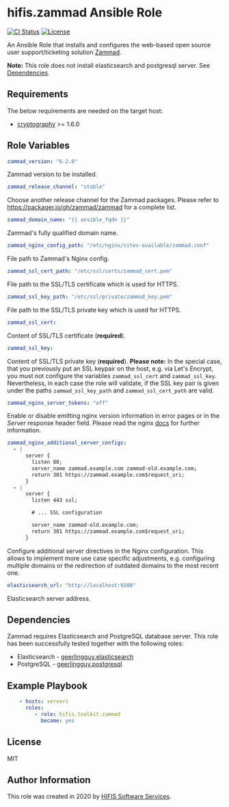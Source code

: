 <!--
SPDX-FileCopyrightText: Helmholtz Centre for Environmental Research (UFZ)
SPDX-FileCopyrightText: Helmholtz-Zentrum Dresden-Rossendorf (HZDR)

SPDX-License-Identifier: MIT
-->

# hifis.zammad Ansible Role

[![CI Status](https://github.com/hifis-net/ansible-collection-toolkit/actions/workflows/zammad.yml/badge.svg)](https://github.com/hifis-net/ansible-collection-toolkit/actions/workflows/zammad.yml)
[![License](https://img.shields.io/badge/License-MIT-blue.svg)](https://github.com/hifis-net/ansible-collection-toolkit/blob/main/LICENSES/MIT.txt)

An Ansible Role that installs and configures the web-based open source user
support/ticketing solution [Zammad](https://zammad.org/).

**Note:** This role does not install elasticsearch  and postgresql server.
See [Dependencies](#dependencies).

## Requirements

The below requirements are needed on the target host:

- [cryptography](https://pypi.org/project/cryptography/) >= 1.6.0

## Role Variables

```yaml
zammad_version: "6.2.0"
```

Zammad version to be installed.

```yaml
zammad_release_channel: "stable"
```

Choose another release channel for the Zammad packages.
Please refer to <https://packager.io/gh/zammad/zammad> for a complete list.

```yaml
zammad_domain_name: "{{ ansible_fqdn }}"
```

Zammad's fully qualified domain name.

```yaml
zammad_nginx_config_path: "/etc/nginx/sites-available/zammad.conf"
```

File path to Zammad's Nginx config.

```yaml
zammad_ssl_cert_path: "/etc/ssl/certs/zammad_cert.pem"
```

File path to the SSL/TLS certificate which is used for HTTPS.

```yaml
zammad_ssl_key_path: "/etc/ssl/private/zammad_key.pem"
```

File path to the SSL/TLS private key  which is used for HTTPS.

```yaml
zammad_ssl_cert:
```

Content of SSL/TLS certificate (**required**).

```yaml
zammad_ssl_key:
```

Content of SSL/TLS private key (**required**).
**Please note:** In the special case, that you previously put an SSL keypair
on the host, e.g. via Let's Encrypt, you must not configure the variables
`zammad_ssl_cert` and `zammad_ssl_key`.
Nevertheless, in each case the role will
validate, if the SSL key pair is given under the paths `zammad_ssl_key_path` and
`zammad_ssl_cert_path` are valid.

```yaml
zammad_nginx_server_tokens: "off"
```

Enable or disable emitting nginx version information in error pages or in the
_Server_ response header field. Please read the nginx
[docs](http://nginx.org/en/docs/http/ngx_http_core_module.html#server_tokens)
for further information.

```yaml
zammad_nginx_additional_server_configs:
  - |
      server {
        listen 80;
        server_name zammad.example.com zammad-old.example.com;
        return 301 https://zammad.example.com$request_uri;
      }
  - |
      server {
        listen 443 ssl;

        # ... SSL configuration

        server_name zammad-old.example.com;
        return 301 https://zammad.example.com$request_uri;
      }
```

Configure additional server directives in the Nginx configuration.
This allows to implement more use case specific adjustments, e.g.
configuring multiple domains or the redirection of outdated domains to the
most recent one.

```yaml
elasticsearch_url: "http://localhost:9200"
```

Elasticsearch server address.

## Dependencies

Zammad requires Elasticsearch and PostgreSQL database server.
This role has been successfully tested together with the following roles:

- Elasticsearch - [geerlingguy.elasticsearch](https://github.com/geerlingguy/ansible-role-elasticsearch)
- PostgreSQL - [geerlingguy.postgresql](https://galaxy.ansible.com/geerlingguy/postgresql)

## Example Playbook

```yaml
    - hosts: servers
      roles:
         - role: hifis.toolkit.zammad
           become: yes
```

## License

MIT

## Author Information

This role was created in 2020 by [HIFIS Software Services](https://hifis.net/).
